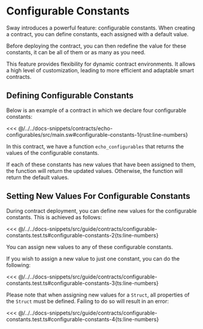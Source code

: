 # Configurable Constants

Sway introduces a powerful feature: configurable constants. When creating a contract, you can define constants, each assigned with a default value.

Before deploying the contract, you can then redefine the value for these constants, it can be all of them or as many as you need.

This feature provides flexibility for dynamic contract environments. It allows a high level of customization, leading to more efficient and adaptable smart contracts.

## Defining Configurable Constants

Below is an example of a contract in which we declare four configurable constants:

<<< @/../../docs-snippets/contracts/echo-configurables/src/main.sw#configurable-constants-1{rust:line-numbers}

In this contract, we have a function `echo_configurables` that returns the values of the configurable constants.

If each of these constants has new values that have been assigned to them, the function will return the updated values. Otherwise, the function will return the default values.

## Setting New Values For Configurable Constants

During contract deployment, you can define new values for the configurable constants. This is achieved as follows:

<<< @/../../docs-snippets/src/guide/contracts/configurable-constants.test.ts#configurable-constants-2{ts:line-numbers}

You can assign new values to any of these configurable constants.

If you wish to assign a new value to just one constant, you can do the following:

<<< @/../../docs-snippets/src/guide/contracts/configurable-constants.test.ts#configurable-constants-3{ts:line-numbers}

Please note that when assigning new values for a `Struct`, all properties of the `Struct` must be defined. Failing to do so will result in an error:

<<< @/../../docs-snippets/src/guide/contracts/configurable-constants.test.ts#configurable-constants-4{ts:line-numbers}
